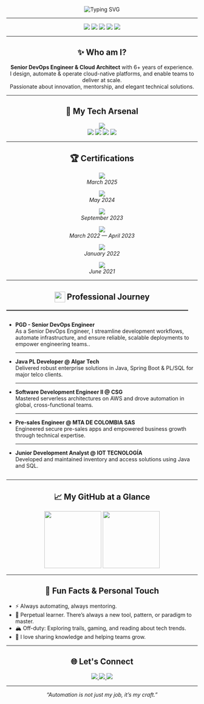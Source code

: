<p align="center">
  <img src="https://readme-typing-svg.demolab.com?font=Fira+Code&size=36&duration=3000&pause=800&color=36B6F2&center=true&vCenter=true&width=800&lines=Hi%2C+I'm+Mario+Segura;+Developer+%7C+Senior+Developer;Let%E2%80%99s+Automate+the+Future!" alt="Typing SVG">
</p>

---

<div align="center">
  <img src="https://img.shields.io/badge/DevOps-Expert-36B6F2?style=for-the-badge&logo=azuredevops"/>
  <img src="https://img.shields.io/badge/Cloud%20Architect-AWS%2FAzure-232F3E?style=for-the-badge&logo=amazonaws"/>
  <img src="https://img.shields.io/badge/Senior%20Developer-Python%20%7C%20Bash-3572A5?style=for-the-badge&logo=python"/>
  <img src="https://img.shields.io/badge/Agile%20Coach-Scrum-green?style=for-the-badge&logo=scrumalliance"/>
  <img src="https://img.shields.io/badge/Lifelong%20Learner-Never%20Stop-yellow?style=for-the-badge&logo=github"/>
</div>

---

<h2 align="center">✨ Who am I?</h2>

<p align="center">
  <b>Senior DevOps Engineer & Cloud Architect</b> with 6+ years of experience.<br>
  I design, automate & operate cloud-native platforms, and enable teams to deliver at scale.<br>
  Passionate about innovation, mentorship, and elegant technical solutions.<br>
</p>

---

<h2 align="center">🚀 My Tech Arsenal</h2>

<p align="center">
  <img src="https://skillicons.dev/icons?i=azure,aws,gcp,kubernetes,docker,terraform,ansible,jenkins,githubactions,gitlab,linux,bash,python,powershell,groovy" /><br>
  <img src="https://img.shields.io/badge/IaC-Terraform%20%7C%20Ansible-7B42BC?style=flat-square&logo=terraform"/>
  <img src="https://img.shields.io/badge/Scripting-Bash%20%7C%20Python%20%7C%20PowerShell-3572A5?style=flat-square&logo=gnu-bash"/>
  <img src="https://img.shields.io/badge/CI%2FCD-GitHub%20Actions%20%7C%20GitLab%20CI%20%7C%20Jenkins-35C2E2?style=flat-square&logo=githubactions"/>
  <img src="https://img.shields.io/badge/Observability-Grafana%20%7C%20Prometheus-F46800?style=flat-square&logo=grafana"/>
</p>

---

<h2 align="center">🏆 Certifications</h2>
<p align="center">
  <a href="https://learn.microsoft.com/en-us/users/mariosegura-1426/credentials/899e5c047f6c1b6" target="_blank">
    <img src="https://img.shields.io/badge/Microsoft%20Certified-Azure%20Fundamentals-36B6F2?style=flat-square&logo=microsoftazure"/><br>
  </a>
  <span><i>March 2025</i></span>
</p>
<p align="center">
  <a href="https://www.credly.com/badges/3bca51a6-a193-4752-bc47-5f7526199ec2/linked_in?t=sd4lr6" target="_blank">
    <img src="https://img.shields.io/badge/HashiCorp%20Certified-Terraform%20Associate%202024-7B42BC?style=flat-square&logo=terraform"/><br> 
  </a>
  <span><i>May 2024</i></span>
</p>
<p align="center">
  <a href="https://www.credly.com/badges/7e3af5b9-7c23-4886-991f-e00eb35ee173" target="_blank">
    <img src="https://img.shields.io/badge/AWS%20Certified-Cloud%20Practitioner-232F3E?style=flat-square&logo=amazonaws"/><br>
  </a>
  <span><i>September 2023</i></span>
</p>
<p align="center">
  <img src="https://img.shields.io/badge/B2%20English%20Certification-Open%20English%20Academy-2E7D32?style=flat-square&logo=bookstack"/><br>
  <span><i>March 2022 — April 2023</i></span>
</p>
<p align="center">
  <img src="https://img.shields.io/badge/Spring%20Framework%20and%20SpringBoot-Udemy-3E8EDE?style=flat-square&logo=udemy"/><br>
  <span><i>January 2022</i></span>
</p>
<p align="center">
  <img src="https://img.shields.io/badge/Scrum%20Fundamentals-Agile%20Sprint-FFC107?style=flat-square&logo=scrumalliance"/><br>
  <span><i>June 2021</i></span>
</p>

---

<h2 align="center"> <img src="https://cdn.jsdelivr.net/gh/twitter/twemoji@14.0.2/assets/72x72/1f4bc.png" width="28" style="vertical-align:middle;margin-bottom:3px"/> Professional Journey </h2>
<hr style="border-top: 1px solid #222; width: 95%;"/>

<div align="center">

<ul style="list-style: disc; text-align: left; display: inline-block;">

  


   <li>
    <b>PGD - Senior DevOps Engineer</b><br>
    As a Senior DevOps Engineer, I streamline development workflows, automate infrastructure, and ensure reliable, scalable deployments to empower engineering teams..
  </li>
  
  ---
  
  <li>
    <b>Java PL Developer @ Algar Tech</b><br>
    Delivered robust enterprise solutions in Java, Spring Boot & PL/SQL for major telco clients.
  </li>

---

   <li>
    <b>Software Development Engineer II @ CSG</b><br>
    Mastered serverless architectures on AWS and drove automation in global, cross-functional teams.
  </li>
 

---

  <li>
    <b>Pre-sales Engineer @ MTA DE COLOMBIA SAS</b><br>
    Engineered secure pre-sales apps and empowered business growth through technical expertise.
  </li>


---

  <li>
    <b>Junior Development Analyst @ IOT TECNOLOGÍA</b><br>
    Developed and maintained inventory and access solutions using Java and SQL.
  </li>
</ul>

</div>

---


<h2 align="center">📈 My GitHub at a Glance</h2>
<p align="center">
  <img src="https://github-readme-stats.vercel.app/api?username=MarSegu&show_icons=true&theme=tokyonight&hide_title=true&count_private=true&hide_border=true" height="150"/>
  <img src="https://github-readme-streak-stats.herokuapp.com/?user=MarSegu&theme=tokyonight&hide_border=true" height="150"/>
</p>

---

<h2 align="center">🌠 Fun Facts & Personal Touch</h2>

<ul>
  <li>⚡ Always automating, always mentoring.</li>
  <li>🌱 Perpetual learner. There’s always a new tool, pattern, or paradigm to master.</li>
  <li>🏔️ Off-duty: Exploring trails, gaming, and reading about tech trends.</li>
  <li>💬 I love sharing knowledge and helping teams grow.</li>
</ul>

---

<h2 align="center">🌐 Let's Connect</h2>
<p align="center">
  <a href="mailto:ingmarsegu@gmail.com">
    <img src="https://img.shields.io/badge/Email-Contact-0078D4?style=for-the-badge&logo=gmail&logoColor=white"/>
  </a>
  <a href="https://www.linkedin.com/in/marioseguradevops/">
    <img src="https://img.shields.io/badge/LinkedIn-Connect-blue?style=for-the-badge&logo=linkedin"/>
  </a>
  <a href="https://www.credly.com/users/mario-segura/badges">
    <img src="https://img.shields.io/badge/Credly-Badges-orange?style=for-the-badge&logo=credly"/>
  </a>
</p>

---

<p align="center"><i>“Automation is not just my job, it’s my craft.”</i></p>
